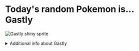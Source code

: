 # Today's random Pokemon is... Gastly

![Gastly shiny sprite](https://raw.githubusercontent.com/PokeAPI/sprites/master/sprites/pokemon/shiny/92.png)

<details>
<summary>Additional info about Gastly</summary>

| srpite type | image |
|------|------|
| back_default | ![Gastly back_default sprite](https://raw.githubusercontent.com/PokeAPI/sprites/master/sprites/pokemon/back/92.png) |
| back_shiny | ![Gastly back_shiny sprite](https://raw.githubusercontent.com/PokeAPI/sprites/master/sprites/pokemon/back/shiny/92.png) |
| front_default | ![Gastly front_default sprite](https://raw.githubusercontent.com/PokeAPI/sprites/master/sprites/pokemon/92.png) | </details>